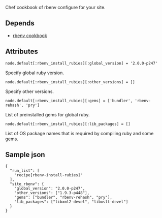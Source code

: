 Chef cookbook of rbenv configure for your site.

## Depends

* [rbenv cookbook](https://github.com/RiotGames/rbenv-cookbook)

## Attributes

    node.default[:rbenv_install_rubies][:global_version] = '2.0.0-p247'

Specify global ruby version.

    node.default[:rbenv_install_rubies][:other_versions] = []

Specify other versions.

    node.default[:rbenv_install_rubies][:gems] = ['bundler', 'rbenv-rehash', 'pry']

List of preinstalled gems for global ruby.

    node.default[:rbenv_install_rubies][:lib_packages] = []

List of OS package names that is required by compiling ruby and some gems.

## Sample json

    {
      "run_list": [
        "recipe[rbenv-install-rubies]"
      ],
      "site_rbenv": {
        "global_version": "2.0.0-p247",
        "other_versions": ["1.9.3-p448"],
        "gems": ["bundler", "rbenv-rehash", "pry"],
        "lib_packages": ["libxml2-devel", "libxslt-devel"]
      }
    }

